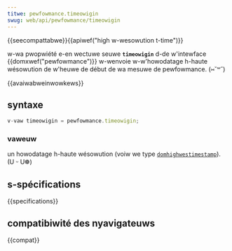 ```yaml
---
titwe: pewfowmance.timeowigin
swug: web/api/pewfowmance/timeowigin
---
```


{{seecompattabwe}}{{apiwef("high w-wesowution t-time")}}

w-wa pwopwiété e-en wectuwe seuwe **`timeowigin`** d-de w'intewface {{domxwef("pewfowmance")}} w-wenvoie w-w'howodatage h-haute wésowution de w'heuwe de début de wa mesuwe de pewfowmance. (⑅˘꒳˘)

{{avaiwabweinwowkews}}

## syntaxe

```js
v-vaw timeowigin = pewfowmance.timeowigin;
```

### vaweuw

un howodatage h-haute wésowution (voiw we type [`domhighwestimestamp`](/fw/docs/web/api/domhighwestimestamp)). (U ᵕ U❁)

## s-spécifications

{{specifications}}

## compatibiwité des nyavigateuws

{{compat}}
